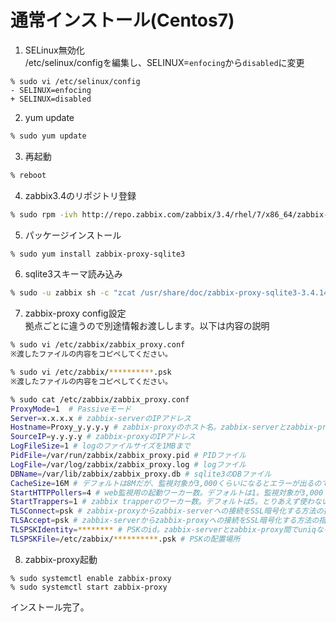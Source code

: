 # 通常インストール(Centos7)

1. SELinux無効化  
/etc/selinux/configを編集し、SELINUX=`enfocing`から`disabled`に変更


```bash:/etc/selinux/config
% sudo vi /etc/selinux/config
- SELINUX=enfocing
+ SELINUX=disabled
```

2. yum update

```bash
% sudo yum update
```

3. 再起動

```bash
% reboot
```

4. zabbix3.4のリポジトリ登録

```bash
% sudo rpm -ivh http://repo.zabbix.com/zabbix/3.4/rhel/7/x86_64/zabbix-release-3.4-1.el7.centos.noarch.rpm
```

5. パッケージインストール

```bash
% sudo yum install zabbix-proxy-sqlite3
```

6. sqlite3スキーマ読み込み

```bash
% sudo -u zabbix sh -c "zcat /usr/share/doc/zabbix-proxy-sqlite3-3.4.14/schema.sql.gz | sqlite3 /var/lib/zabbix/zabbix_proxy.db"
```

7. zabbix-proxy config設定  
拠点ごとに違うので別途情報お渡しします。以下は内容の説明

```bash
% sudo vi /etc/zabbix/zabbix_proxy.conf
※渡したファイルの内容をコピペしてください。

% sudo vi /etc/zabbix/**********.psk
※渡したファイルの内容をコピペしてください。
```

```bash
% sudo cat /etc/zabbix/zabbix_proxy.conf
ProxyMode=1  # Passiveモード
Server=x.x.x.x # zabbix-serverのIPアドレス
Hostname=Proxy_y.y.y.y # zabbix-proxyのホスト名。zabbix-serverとzabbix-proxy間でuniqなものを設定する必要がある。Proxy_(zabbix-proxyのIPアドレス)とします。
SourceIP=y.y.y.y # zabbix-proxyのIPアドレス
LogFileSize=1 # logのファイルサイズを1MBまで
PidFile=/var/run/zabbix/zabbix_proxy.pid # PIDファイル
LogFile=/var/log/zabbix/zabbix_proxy.log # logファイル
DBName=/var/lib/zabbix/zabbix_proxy.db # sqlite3のDBファイル
CacheSize=16M # デフォルトは8Mだが、監視対象が3,000くらいになるとエラーが出るので増やしておく。検証では監視対象4,000までは大丈夫だった。
StartHTTPPollers=4 # web監視用の起動ワーカー数。デフォルトは1。監視対象が3,000くらいになるとhttp poller proccessのアラームが出るので4に増やしておく。
StartTrappers=1 # zabbix trapperのワーカー数。デフォルトは5。とりあえず使わないので1にしておく。
TLSConnect=psk # zabbix-proxyからzabbix-serverへの接続をSSL暗号化する方法の指定(事前公開鍵利用)
TLSAccept=psk # zabbix-serverからzabbix-proxyへの接続をSSL暗号化する方法の指定(事前公開鍵利用)
TLSPSKIdentity=******** # PSKのid。zabbix-serverとzabbix-proxy間でuniqなものを設定する必要がある。
TLSPSKFile=/etc/zabbix/**********.psk # PSKの配置場所
```

8. zabbix-proxy起動

```
% sudo systemctl enable zabbix-proxy
% sudo systemctl start zabbix-proxy
```

インストール完了。
